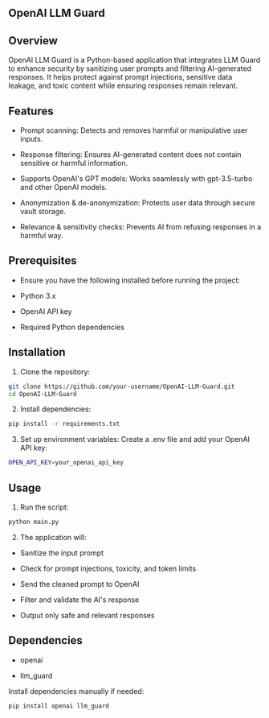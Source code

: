 ## OpenAI LLM Guard

## Overview

OpenAI LLM Guard is a Python-based application that integrates LLM Guard to enhance security by sanitizing user prompts and filtering AI-generated responses. It helps protect against prompt injections, sensitive data leakage, and toxic content while ensuring responses remain relevant.

## Features

- Prompt scanning: Detects and removes harmful or manipulative user inputs.

- Response filtering: Ensures AI-generated content does not contain sensitive or harmful information.

- Supports OpenAI's GPT models: Works seamlessly with gpt-3.5-turbo and other OpenAI models.

- Anonymization & de-anonymization: Protects user data through secure vault storage.

- Relevance & sensitivity checks: Prevents AI from refusing responses in a harmful way.

## Prerequisites

- Ensure you have the following installed before running the project:

- Python 3.x

- OpenAI API key

- Required Python dependencies

## Installation

1. Clone the repository:
```bash
git clone https://github.com/your-username/OpenAI-LLM-Guard.git
cd OpenAI-LLM-Guard
```
2. Install dependencies:
```bash
pip install -r requirements.txt
```
3. Set up environment variables: Create a .env file and add your OpenAI API key:
```bash
OPEN_API_KEY=your_openai_api_key
```
## Usage

1. Run the script:
```bash
python main.py
```
2. The application will:

- Sanitize the input prompt

- Check for prompt injections, toxicity, and token limits

- Send the cleaned prompt to OpenAI

- Filter and validate the AI's response

- Output only safe and relevant responses

## Dependencies

- openai

- llm_guard

Install dependencies manually if needed:
```bash
pip install openai llm_guard
```
